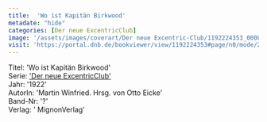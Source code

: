 ```yaml
---
title:  'Wo ist Kapitän Birkwood'
metadate: "hide"
categories: [Der neue ExcentricClub]
image: '/assets/images/coverart/Der neue Excentric-Club/1192224353_00000010.jpg'
visit: 'https://portal.dnb.de/bookviewer/view/1192224353#page/n0/mode/2up'
---
```

Titel: 'Wo ist Kapitän Birkwood' <br>
Serie: <a href='/heftroman.workshop/_pages/Der neue ExcentricClub.html'>'Der neue ExcentricClub'</a> <br>
Jahr: '1922' <br>
AutorIn: 'Martin Winfried. Hrsg. von Otto Eicke' <br>
Band-Nr: '?' <br>
Verlag: ' MignonVerlag'